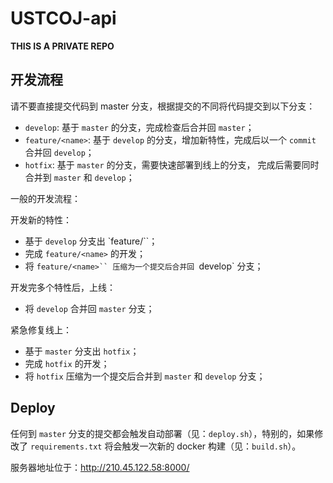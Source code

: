 # USTCOJ-api

**THIS IS A PRIVATE REPO**

## 开发流程

请不要直接提交代码到 master 分支，根据提交的不同将代码提交到以下分支：

- `develop`: 基于 `master` 的分支，完成检查后合并回 `master`；
- `feature/<name>`: 基于 `develop` 的分支，增加新特性，完成后以一个 `commit` 合并回 `develop`；
- `hotfix`: 基于 `master` 的分支，需要快速部署到线上的分支， 完成后需要同时合并到 `master` 和 `develop`；

一般的开发流程：

开发新的特性：

- 基于 `develop` 分支出 `feature/<name>``；
- 完成 `feature/<name>` 的开发；
- 将 `feature/<name>`` 压缩为一个提交后合并回 `develop` 分支；

开发完多个特性后，上线：

- 将 `develop` 合并回 `master` 分支；

紧急修复线上：

- 基于 `master` 分支出 `hotfix`；
- 完成 `hotfix` 的开发；
- 将 `hotfix` 压缩为一个提交后合并到 `master` 和 `develop` 分支；

## Deploy

任何到 `master` 分支的提交都会触发自动部署（见：`deploy.sh`），特别的，如果修改了 `requirements.txt` 将会触发一次新的 docker 构建（见：`build.sh`）。

服务器地址位于：http://210.45.122.58:8000/


